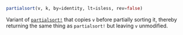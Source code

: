 ```julia
partialsort(v, k, by=identity, lt=isless, rev=false)
```

Variant of [`partialsort!`](@ref) that copies `v` before partially sorting it, thereby returning the same thing as `partialsort!` but leaving `v` unmodified.
